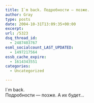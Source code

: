 ```yaml
---
title: I`m back. Подробности — позже.
author: Gray
type: posts
date: 2004-10-31T13:09:35+00:00
excerpt:
url: /5323
dsq_thread_id:
  - 2487403767
esml_socialcount_LAST_UPDATED:
  - 1497217564
essb_cache_expire:
  - 1614343551
categories:
  - Uncategorized

---
```








I\`m back.  
Подробности &#8212; позже. А их будет&#8230;